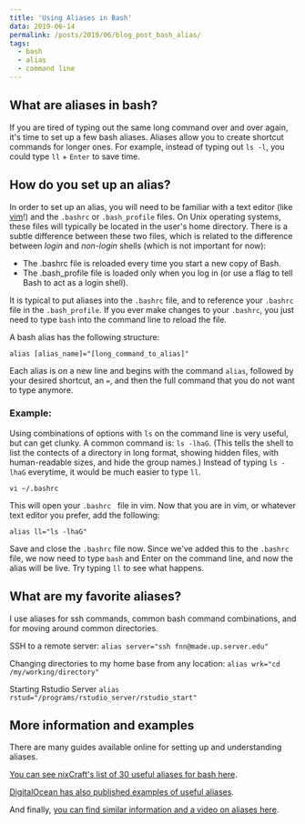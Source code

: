 ```yaml
---
title: 'Using Aliases in Bash'
data: 2019-06-14
permalink: /posts/2019/06/blog_post_bash_alias/
tags:
  - bash
  - alias
  - command line
---
```



What are aliases in bash?
-------------------------
If you are tired of typing out the same long command over and over again, it's time to set up a few bash aliases. Aliases allow you to create shortcut commands for longer ones. For example, instead of typing out `ls -l`, you could type `ll` + `Enter` to save time. 


How do you set up an alias?
---------------------------
In order to set up an alias, you will need to be familiar with a text editor (like [vim](/https://fnew.github.io/posts/2019/05/blog_post_getting_started_vim/)!) and the `.bashrc` or `.bash_profile` files. On Unix operating systems, these files will typically be located in the user's home directory. There is a subtle difference between these two files, which is related to the difference between *login* and *non-login* shells (which is not important for now):
  
  * The .bashrc file is reloaded every time you start a new copy of Bash.
  * The .bash_profile file is loaded only when you log in (or use a flag to tell Bash to act as a login shell).
    
It is typical to put aliases into the `.bashrc` file, and to reference your `.bashrc` file in the `.bash_profile`. If you ever make changes to your `.bashrc`, you just need to type `bash` into the command line to reload the file. 

A bash alias has the following structure:
  
`alias [alias_name]="[long_command_to_alias]"`
 
Each alias is on a new line and begins with the command `alias`, followed by your desired shortcut, an `=`, and then the full command that you do not want to type anymore. 

### Example:

Using combinations of options with `ls` on the command line is very useful, but can get clunky. A common command is: `ls -lhaG`. (This tells the shell to list the contects of a directory in long format, showing hidden files, with human-readable sizes, and hide the group names.) Instead of typing `ls -lhaG` everytime, it would be much easier to type `ll`.

`vi ~/.bashrc`

This will open your `.bashrc ` file in vim. Now that you are in vim, or whatever text editor you prefer, add the following:

`alias ll="ls -lhaG"`

Save and close the `.bashrc` file now. Since we've added this to the `.bashrc` file, we now need to type `bash` and Enter on the command line, and now the alias will be live. Try typing `ll` to see what happens. 


What are my favorite aliases?
-----------------------------

I use aliases for ssh commands, common bash command combinations, and for moving around common directories.

SSH to a remote server:
`alias server="ssh fnn@made.up.server.edu"` 

Changing directories to my home base from any location:
`alias wrk="cd /my/working/directory"` 

Starting Rstudio Server
`alias rstud="/programs/rstudio_server/rstudio_start"`


More information and examples
-----------------------------
There are many guides available online for setting up and understanding aliases. 

[You can see nixCraft's list of 30 useful aliases for bash here](https://www.cyberciti.biz/tips/bash-aliases-mac-centos-linux-unix.html). 

[DigitalOcean has also published examples of useful aliases](https://www.digitalocean.com/community/tutorials/an-introduction-to-useful-bash-aliases-and-functions). 

And finally, [you can find similar information and a video on aliases here](https://mijingo.com/blog/creating-bash-aliases).

